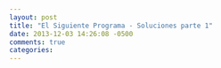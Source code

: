 ```yaml
---
layout: post
title: "El Siguiente Programa - Soluciones parte 1"
date: 2013-12-03 14:26:08 -0500
comments: true
categories: 
---
```

